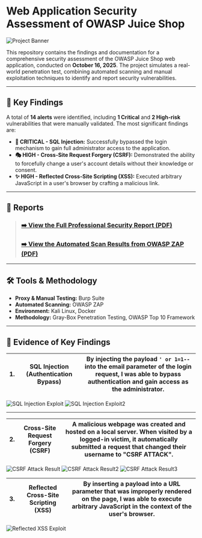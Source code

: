 # Web Application Security Assessment of OWASP Juice Shop

![Project Banner](https://github.com/user-attachments/assets/608ce643-b1a3-4314-98ba-83bd6ff4fed6)


This repository contains the findings and documentation for a comprehensive security assessment of the OWASP Juice Shop web application, conducted on **October 16, 2025**. The project simulates a real-world penetration test, combining automated scanning and manual exploitation techniques to identify and report security vulnerabilities.

---

## 🎯 Key Findings

A total of **14 alerts** were identified, including **1 Critical** and **2 High-risk** vulnerabilities that were manually validated. The most significant findings are:

* **💉 CRITICAL - SQL Injection:** Successfully bypassed the login mechanism to gain full administrator access to the application.
* **🎭 HIGH - Cross-Site Request Forgery (CSRF):** Demonstrated the ability to forcefully change a user's account details without their knowledge or consent.
* **✨ HIGH - Reflected Cross-Site Scripting (XSS):** Executed arbitrary JavaScript in a user's browser by crafting a malicious link.

---

## 📄 Reports

> ### **[➡️ View the Full Professional Security Report (PDF)](./Project%20Report.pdf)**
>
> ### **[➡️ View the Automated Scan Results from OWASP ZAP (PDF)](./ZAP-Project.pdf)**

---

## 🛠️ Tools & Methodology

* **Proxy & Manual Testing:** Burp Suite
* **Automated Scanning:** OWASP ZAP
* **Environment:** Kali Linux, Docker
* **Methodology:** Gray-Box Penetration Testing, OWASP Top 10 Framework

---

## 📸 Evidence of Key Findings

|1. |SQL Injection (Authentication Bypass)|By injecting the payload `' or 1=1--` into the email parameter of the login request, I was able to bypass authentication and gain access as the administrator.|
|:----:|:----:|:----:|

![SQL Injection Exploit](https://github.com/user-attachments/assets/ccdd013e-f72c-4549-89a2-a44c0f5a22bf)
![SQL Injection Exploit2](https://github.com/user-attachments/assets/cf2d13d4-2a32-4792-b17e-0a2dd7b53c2f)

---

|2. |Cross-Site Request Forgery (CSRF)|A malicious webpage was created and hosted on a local server. When visited by a logged-in victim, it automatically submitted a request that changed their username to "CSRF ATTACK".|
|:----:|:----:|:----:|

![CSRF Attack Result](https://github.com/user-attachments/assets/db7659ee-2f5e-46e6-887e-4d70472b90dd)
![CSRF Attack Result2](https://github.com/user-attachments/assets/36a80302-9abe-42cb-bdd0-50a0b5ae6c16)
![CSRF Attack Result3](https://github.com/user-attachments/assets/3d5386da-b3c1-43aa-9760-d9abe5d5972e)

|3. |Reflected Cross-Site Scripting (XSS)|By inserting a payload into a URL parameter that was improperly rendered on the page, I was able to execute arbitrary JavaScript in the context of the user's browser.|
|:----:|:----:|:----:|

![Reflected XSS Exploit](https://github.com/user-attachments/assets/05ce62a5-021b-40f6-9448-6d1f222d56d8)


